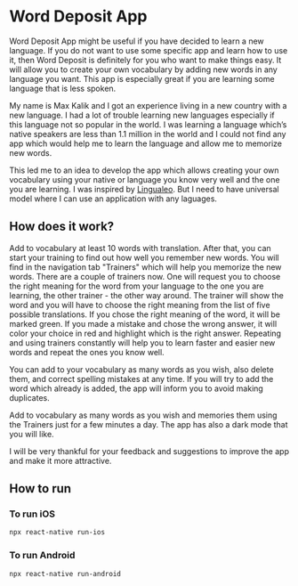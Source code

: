# Word Deposit App 

Word Deposit App might be useful if you have decided to learn a new language. If you do not want to use some specific app and learn how to use it, then Word Deposit is definitely for you who want to make things easy. It will allow you to create your own vocabulary by adding new words in any language you want. This app is especially great if you are learning some language that is less spoken.

My name is Max Kalik and I got an experience living in a new country with a new language. I had a lot of trouble learning new languages especially if this language not so popular in the world. I was learning a language which’s native speakers are less than 1.1 million in the world and I could not find any app which would help me to learn the language and allow me to memorize new words.

This led me to an idea to develop the app which allows creating your own vocabulary using your native or language you know very well and the one you are learning. I was inspired by [Lingualeo](https://github.com/LinguaLeo). But I need to have universal model where I can use an application with any laguages.

## How does it work?

Add to vocabulary at least 10 words with translation.  After that, you can start your training to find out how well you remember new words. You will find in the navigation tab "Trainers" which will help you memorize the new words. There are a couple of trainers now. One will request you to choose the right meaning for the word from your language to the one you are learning, the other trainer - the other way around. The trainer will show the word and you will have to choose the right meaning from the list of five possible translations. If you chose the right meaning of the word, it will be marked green. If you made a mistake and chose the wrong answer, it will color your choice in red and highlight which is the right answer. Repeating and using trainers constantly will help you to learn faster and easier new words and repeat the ones you know well.

You can add to your vocabulary as many words as you wish, also delete them, and correct spelling mistakes at any time. If you will try to add the word which already is added, the app will inform you to avoid making duplicates.

Add to vocabulary as many words as you wish and memories them using the Trainers just for a few minutes a day.  The app has also a dark mode that you will like.

I will be very thankful for your feedback and suggestions to improve the app and make it more attractive.

## How to run

### To run iOS

```bash
npx react-native run-ios
```

### To run Android

```bash
npx react-native run-android
```

